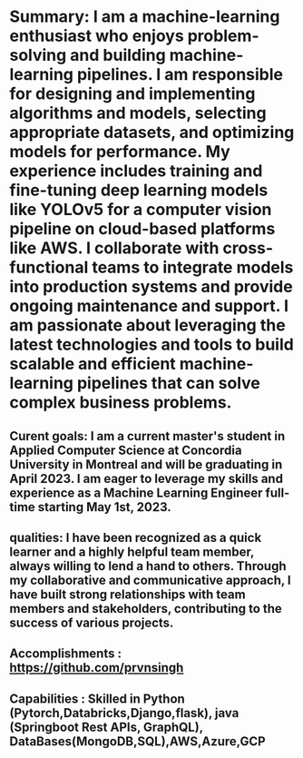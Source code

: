 # Summary: I am a machine-learning enthusiast who enjoys problem-solving and building machine-learning pipelines. I am responsible for designing and implementing algorithms and models, selecting appropriate datasets, and optimizing models for performance. My experience includes training and fine-tuning deep learning models like YOLOv5 for a  computer vision pipeline on cloud-based platforms like AWS. I collaborate with cross-functional teams to integrate models into production systems and provide ongoing maintenance and support. I am passionate about leveraging the latest technologies and tools to build scalable and efficient machine-learning pipelines that can solve complex business problems.

## Curent goals: I am a current master's student in Applied Computer Science at Concordia University in Montreal and will be graduating in April 2023. I am eager to leverage my skills and experience as a Machine Learning Engineer full-time starting May 1st, 2023.

## qualities: I have been recognized as a quick learner and a highly helpful team member, always willing to lend a hand to others. Through my collaborative and communicative approach, I have built strong relationships with team members and stakeholders, contributing to the success of various projects.

## Accomplishments : https://github.com/prvnsingh

## Capabilities : Skilled in Python (Pytorch,Databricks,Django,flask), java (Springboot Rest APIs, GraphQL), DataBases(MongoDB,SQL),AWS,Azure,GCP
